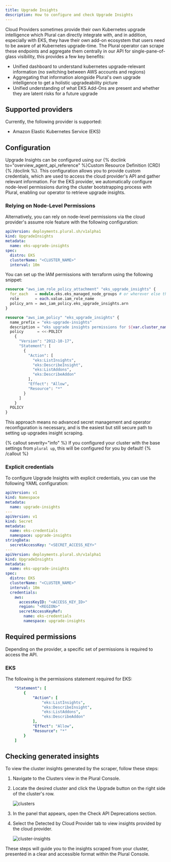 ```yaml
---
title: Upgrade Insights
description: How to configure and check Upgrade Insights
---
```


Cloud Providers sometimes provide their own Kubernetes upgrade intelligence which Plural can directly integrate with, and in addition, especially with EKS, they have their own add-on ecosystem that users need to be aware of at Kubernetes upgrade-time.  The Plural operator can scrape these endpoints and aggregate them centrally in our API for single-pane-of-glass visibility, this provides a few key benefits:

* Unified dashboard to understand kubernetes upgrade-relevant information (no switching between AWS accounts and regions)
* Aggregating that information alongside Plural's own upgrade intelligence to get a holistic upgradeability picture
* Unified understanding of what EKS Add-Ons are present and whether they are latent risks for a future upgrade


## Supported providers
Currently, the following provider is supported:

- Amazon Elastic Kubernetes Service (EKS)

## Configuration
Upgrade Insights can be configured using our {% doclink to="overview_agent_api_reference" %}Custom Resource Definition (CRD){% /doclink %}. This configuration allows you to provide
custom credentials, which are used to access the cloud provider's API and gather relevant information. For the EKS
provider, we automatically configure node-level permissions during the cluster bootstrapping process with Plural,
enabling our operator to retrieve upgrade insights.

### Relying on Node-Level Permissions
Alternatively, you can rely on node-level permissions via the cloud provider's assume role feature with 
the following configuration:

```yaml
apiVersion: deployments.plural.sh/v1alpha1
kind: UpgradeInsights
metadata:
  name: eks-upgrade-insights
spec:
  distro: EKS
  clusterName: "<CLUSTER_NAME>"
  interval: 10m
```

You can set up the IAM permissions with terraform using the following snippet:

```tf
resource "aws_iam_role_policy_attachment" "eks_upgrade_insights" {
  for_each   = module.eks.eks_managed_node_groups # or wherever else the node groups are defined in your terraform code
  role       = each.value.iam_role_name
  policy_arn = aws_iam_policy.eks_upgrade_insights.arn
}

resource "aws_iam_policy" "eks_upgrade_insights" {
  name_prefix = "eks-upgrade-insights"
  description = "eks upgrade insights permissions for ${var.cluster_name}"
  policy      = <<-POLICY
    {
      "Version": "2012-10-17",
      "Statement": [
        {
          "Action": [
            "eks:ListInsights",
            "eks:DescribeInsight",
            "eks:ListAddons",
            "eks:DescribeAddon"
          ],
          "Effect": "Allow",
          "Resource": "*"
        }
      ]
    }
  POLICY
}
```

This approach means no advanced secret management and operator reconfiguration is necessary, and is the easiest but still secure path to setting up upgrades insight scraping.

{% callout severity="info" %}
If you configured your cluster with the base settings from `plural up`, this will be configured for you by default!
{% /callout %}

### Explicit credentials
To configure Upgrade Insights with explicit credentials, you can use the following YAML configuration:

```yaml
apiVersion: v1
kind: Namespace
metadata:
  name: upgrade-insights
---
apiVersion: v1
kind: Secret
metadata:
  name: eks-credentials
  namespace: upgrade-insights
stringData:
  secretAccessKey: "<SECRET_ACCESS_KEY>"
---
apiVersion: deployments.plural.sh/v1alpha1
kind: UpgradeInsights
metadata:
  name: eks-upgrade-insights
spec:
  distro: EKS
  clusterName: "<CLUSTER_NAME>"
  interval: 10m
  credentials:
    aws:
      accessKeyID: "<ACCESS_KEY_ID>"
      region: "<REGION>"
      secretAccessKeyRef:
        name: eks-credentials
        namespace: upgrade-insights
```

## Required permissions
Depending on the provider, a specific set of permissions is required to access the API.

### EKS
The following is the permissions statement required for EKS:

```yaml
    "Statement": [
        {
            "Action": [
                "eks:ListInsights",
                "eks:DescribeInsight",
                "eks:ListAddons",
                "eks:DescribeAddon"
            ],
            "Effect": "Allow",
            "Resource": "*"
        }
    ]
```

## Checking generated insights

To view the cluster insights generated by the scraper, follow these steps:

1. Navigate to the Clusters view in the Plural Console.

2. Locate the desired cluster and click the Upgrade button on the right side of the cluster's row.

    ![clusters](/assets/deployments/clusters.png)

3. In the panel that appears, open the Check API Deprecations section.

4. Select the Detected by Cloud Provider tab to view insights provided by the cloud provider.

    ![cluster-insights](/assets/deployments/cluster-insights.png)

These steps will guide you to the insights scraped from your cluster, presented in a clear and accessible format within the Plural Console.
